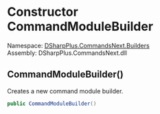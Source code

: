 # Constructor CommandModuleBuilder

Namespace: [DSharpPlus.CommandsNext.Builders](DSharpPlus.CommandsNext.Builders.md)  
Assembly: DSharpPlus.CommandsNext.dll

## <a id="DSharpPlus_CommandsNext_Builders_CommandModuleBuilder__ctor"></a>CommandModuleBuilder\(\)

Creates a new command module builder.

```csharp
public CommandModuleBuilder()
```

